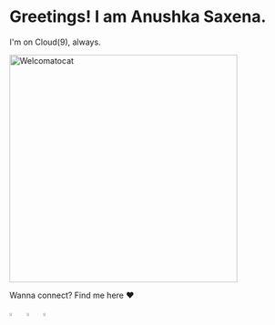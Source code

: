 # Greetings! I am Anushka Saxena.
I'm on Cloud(9), always.

<img align="center" height="400" alt="Welcomatocat" src="https://octodex.github.com/images/welcometocat.png">

Wanna connect? Find me here ♥️

[<img src="https://img.icons8.com/color/48/000000/twitter.png" width="3.6%"/>](https://twitter.com/Anushka__Saxena)  &nbsp; 
[<img src="https://img.icons8.com/color/48/000000/linkedin.png" width="3.5%"/>](https://www.linkedin.com/in/-anushka-saxena/)  &nbsp;
<a href="mailto:anushkasaxena.1947@gmail.com"> <img src="https://img.icons8.com/fluent/48/000000/gmail.png" width="3.4%"/>
